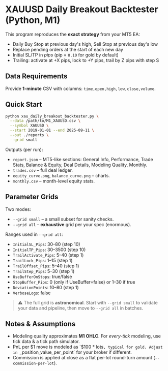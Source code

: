 # XAUUSD Daily Breakout Backtester (Python, M1)

This program reproduces the **exact strategy** from your MT5 EA:
- Daily Buy Stop at previous day's high, Sell Stop at previous day's low
- Replace pending orders at the start of each new day
- Initial SL/TP in *pips* (pip = `0.10` for gold by default)
- Trailing: activate at +X pips, lock to +Y pips, trail by Z pips with step S

## Data Requirements
Provide **1-minute** CSV with columns: `time,open,high,low,close,volume`.

## Quick Start
```bash
python xau_daily_breakout_backtester.py \
  --data /path/to/M1_XAUUSD.csv \
  --symbol XAUUSD \
  --start 2019-01-01 --end 2025-09-11 \
  --out ./reports \
  --grid small
```

Outputs (per run):
- `report.json` – MT5-like sections: General Info, Performance, Trade Stats, Balance & Equity, Deal Details, Modeling Quality, Monthly.
- `trades.csv` – full deal ledger.
- `equity_curve.png`, `balance_curve.png` – charts.
- `monthly.csv` – month-level equity stats.

## Parameter Grids
Two modes:
- `--grid small` – a small subset for sanity checks.
- `--grid all` – **exhaustive** grid per your spec (enormous).

Ranges used in `--grid all`:
- `InitialSL_Pips`: 30–80 (step 10)
- `InitialTP_Pips`: 30–3500 (step 10)
- `TrailActivate_Pips`: 5–40 (step 1)
- `TrailLock_Pips`: 1–15 (step 1)
- `TrailOffset_Pips`: 5–40 (step 1)
- `TrailStep_Pips`: 5–30 (step 1)
- `UseBufferOnStops`: true/false
- `StopBuffer_Pips`: 0 (only if UseBuffer=false) or 1–30 if true
- `DeviationPoints`: 10–80 (step 1)
- `VerboseLogs`: false

> ⚠️ The full grid is **astronomical**. Start with `--grid small` to validate your data and pipeline, then move to `--grid all` in batches.

## Notes & Assumptions
- Modeling quality approximates **M1 OHLC**. For *every-tick* modeling, use tick data & a tick path simulator.
- PnL per $1 move is modeled as `$100 * lots`, typical for gold. Adjust in `_position_value_per_point` for your broker if different.
- Commission is applied at close as a flat per-lot round-turn amount (`--commission-per-lot`).
